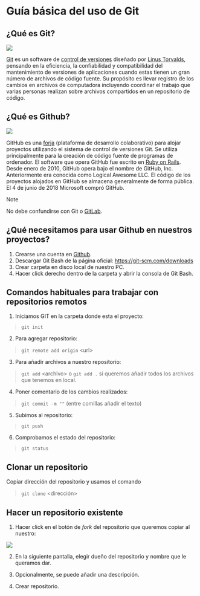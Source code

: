 # Guía básica del uso de Git


## ¿Qué es Git? 

![](https://embarcados.com.br/wp-content/uploads/2015/02/imagem-de-destaque-39.png.webp)

[Git](https://es.wikipedia.org/wiki/Git) es un software de [control de versiones](https://es.wikipedia.org/wiki/Control_de_versiones) diseñado por [Linus Torvalds](https://es.wikipedia.org/wiki/Linus_Torvalds), pensando en la eficiencia, la confiabilidad y compatibilidad del mantenimiento de versiones de aplicaciones cuando estas tienen un gran número de archivos de código fuente. Su propósito es llevar registro de los cambios en archivos de computadora incluyendo coordinar el trabajo que varias personas realizan sobre archivos compartidos en un repositorio de código.


## ¿Qué es Github?

![](https://cdn.prod.website-files.com/5f5a53e153805db840dae2db/64e79ca5aff2fb7295bfddf9_github-que-es.jpg)

GitHub es una [forja](https://es.wikipedia.org/wiki/Forja_(software)) (plataforma de desarrollo colaborativo) para alojar proyectos utilizando el sistema de control de versiones Git. Se utiliza principalmente para la creación de código fuente de programas de ordenador. El software que opera GitHub fue escrito en [Ruby on Rails](https://es.wikipedia.org/wiki/Ruby_on_Rails). Desde enero de 2010, GitHub opera bajo el nombre de GitHub, Inc. Anteriormente era conocida como Logical Awesome LLC. El código de los proyectos alojados en GitHub se almacena generalmente de forma pública. El 4 de junio de 2018 Microsoft compró GitHub.

> [!NOTE]
> No debe confundirse con Git o [GitLab](https://es.wikipedia.org/wiki/GitLab).


## ¿Qué necesitamos para usar Github en nuestros proyectos?

1. Crearse una cuenta en [Github](https://github.com/).
2. Descargar Git Bash de la página oficial: https://git-scm.com/downloads
3. Crear carpeta en disco local de nuestro PC.
4. Hacer click derecho dentro de la carpeta y abrir la consola de Git Bash.


## Comandos habituales para trabajar con repositorios remotos

1. Iniciamos GIT en la carpeta donde esta el proyecto:
> `git init`
2. Para agregar repositorio:
> `git remote add origin` \<url>
3. Para añadir archivos a nuestro repositorio:
> `git add` \<archivo> o `git add .` si queremos añadir todos los archivos que tenemos en local.
4. Poner comentario de los cambios realizados:
> `git commit -m ""` \(entre comillas añadir el texto)
5. Subimos al repositorio:
> `git push`
6. Comprobamos el estado del repositorio:
> `git status`


## Clonar un repositorio
Copiar dirección del repositorio y usamos el comando 
> `git clone` \<dirección>



## Hacer un repositorio existente
1. Hacer click en el botón de *fork* del repositorio que queremos copiar al nuestro:
   
![](https://docs.github.com/assets/cb-34352/mw-1440/images/help/repository/fork-button.webp)

2. En la siguiente pantalla, elegir dueño del repositorio y nombre que le queramos dar.

3. Opcionalmente, se puede añadir una descripción.

4. Crear repositorio. 

